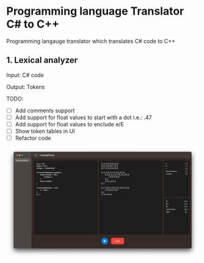 # Programming language Translator C# to C++
Programming langauge translator which translates C# code to C++

## 1. Lexical analyzer 

Input: C# code

Output: Tokens

TODO: 
   - [ ] Add comments support
   - [ ] Add support for float values to start with a dot i.e.: .47
   - [ ] Add support for float values to enclude e/E
   - [ ] Show token tables in UI
   - [ ] Refactor code
   
<img width="700" alt="Lexical Analyzer" src="Images/LexicalAnalyzer.png?raw=true">
